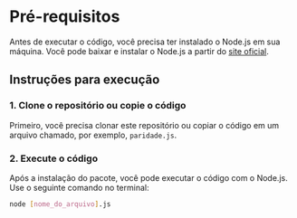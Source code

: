# Pré-requisitos

Antes de executar o código, você precisa ter instalado o Node.js em sua máquina. Você pode baixar e instalar o Node.js a partir do [site oficial](https://nodejs.org/).


## Instruções para execução

### 1. Clone o repositório ou copie o código

Primeiro, você precisa clonar este repositório ou copiar o código em um arquivo chamado, por exemplo, `paridade.js`.


### 2. Execute o código

Após a instalação do pacote, você pode executar o código com o Node.js. Use o seguinte comando no terminal:

```bash
node [nome_do_arquivo].js
```

